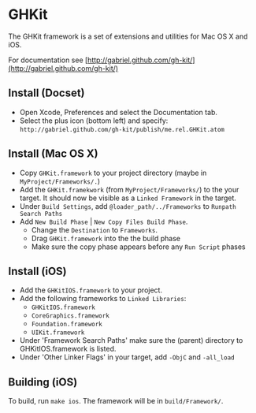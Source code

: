 # GHKit

The GHKit framework is a set of extensions and utilities for Mac OS X and iOS.

For documentation see [http://gabriel.github.com/gh-kit/](http://gabriel.github.com/gh-kit/)

## Install (Docset)

- Open Xcode, Preferences and select the Documentation tab.
- Select the plus icon (bottom left) and specify: `http://gabriel.github.com/gh-kit/publish/me.rel.GHKit.atom`

## Install (Mac OS X)

- Copy `GHKit.framework` to your project directory (maybe in `MyProject/Frameworks/.`)
- Add the `GHKit.framekwork` (from `MyProject/Frameworks/`) to the your target. It should now be visible as a `Linked Framework` in the target.
- Under `Build Settings`, add `@loader_path/../Frameworks` to `Runpath Search Paths`
- Add `New Build Phase` | `New Copy Files Build Phase`. 
	- Change the `Destination` to `Frameworks`.
	- Drag `GHKit.framework` into the the build phase
	- Make sure the copy phase appears before any `Run Script` phases


## Install (iOS)

- Add the `GHKitIOS.framework` to your project.
- Add the following frameworks to `Linked Libraries`:
  - `GHKitIOS.framework`
  - `CoreGraphics.framework`
  - `Foundation.framework`
  - `UIKit.framework`
- Under 'Framework Search Paths' make sure the (parent) directory to GHKitIOS.framework is listed.
- Under 'Other Linker Flags' in your target, add `-ObjC` and `-all_load`


## Building (iOS)

To build, run `make ios`. The framework will be in `build/Framework/`.


